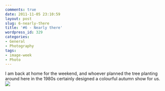 ```yaml
---
comments: true
date: 2011-11-05 23:10:59
layout: post
slug: 6-nearly-there
title: '#6 - Nearly there'
wordpress_id: 329
categories:
- General
- Photography
tags:
- image-week
- Photo
---
```




I am back at home for the weekend, and whoever planned the tree planting around here in the 1980s certainly designed a colourful autumn show for us.
[![](http://jens.raaby.co.uk/wp-content/uploads/2011/11/20111105-Bowthorpe-7675.jpg)](http://jens.raaby.co.uk/wp-content/uploads/2011/11/20111105-Bowthorpe-7675.jpg)
